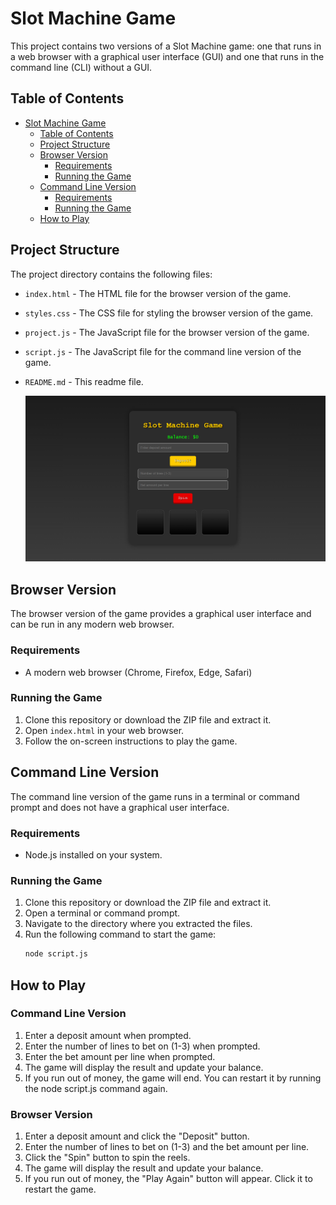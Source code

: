 # Slot Machine Game

This project contains two versions of a Slot Machine game: one that runs in a web browser with a graphical user interface (GUI) and one that runs in the command line (CLI) without a GUI.

## Table of Contents

- [Slot Machine Game](#slot-machine-game)
  - [Table of Contents](#table-of-contents)
  - [Project Structure](#project-structure)
  - [Browser Version](#browser-version)
    - [Requirements](#requirements)
    - [Running the Game](#running-the-game)
  - [Command Line Version](#command-line-version)
    - [Requirements](#requirements-1)
    - [Running the Game](#running-the-game-1)
  - [How to Play](#how-to-play)

## Project Structure

The project directory contains the following files:

- `index.html` - The HTML file for the browser version of the game.
- `styles.css` - The CSS file for styling the browser version of the game.
- `project.js` - The JavaScript file for the browser version of the game.
- `script.js` - The JavaScript file for the command line version of the game.
- `README.md` - This readme file.

  ![Slot-Machine-Game](img/display.png)

## Browser Version

The browser version of the game provides a graphical user interface and can be run in any modern web browser.

### Requirements

- A modern web browser (Chrome, Firefox, Edge, Safari)

### Running the Game

1. Clone this repository or download the ZIP file and extract it.
2. Open `index.html` in your web browser.
3. Follow the on-screen instructions to play the game.

## Command Line Version

The command line version of the game runs in a terminal or command prompt and does not have a graphical user interface.

### Requirements

- Node.js installed on your system.

### Running the Game

1. Clone this repository or download the ZIP file and extract it.
2. Open a terminal or command prompt.
3. Navigate to the directory where you extracted the files.
4. Run the following command to start the game:
   ```bash
   node script.js

## How to Play 
  
### Command Line Version

1. Enter a deposit amount when prompted.
2. Enter the number of lines to bet on (1-3) when prompted.
3. Enter the bet amount per line when prompted.
4. The game will display the result and update your balance.
5. If you run out of money, the game will end. You can restart it by running the node script.js command again.

### Browser Version

1. Enter a deposit amount and click the "Deposit" button.
2. Enter the number of lines to bet on (1-3) and the bet amount per line.
3. Click the "Spin" button to spin the reels.
4. The game will display the result and update your balance.
5. If you run out of money, the "Play Again" button will appear. Click it to restart the game.
    
